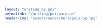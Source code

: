 ```yaml
---
layout: "writing_by_poi"
permalink: "/writing/poi/paracas"
header-img: "assets/owner/hero/pois-bg.jpg"
---
```

